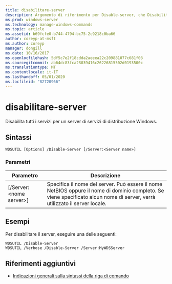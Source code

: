 ```yaml
---
title: disabilitare-server
description: Argomento di riferimento per Disable-server, che Disabilita tutti i servizi per un server di servizi di distribuzione Windows.
ms.prod: windows-server
ms.technology: manage-windows-commands
ms.topic: article
ms.assetid: b69fcfe0-b744-4794-bc75-2c9218c0ba66
author: coreyp-at-msft
ms.author: coreyp
manager: dongill
ms.date: 10/16/2017
ms.openlocfilehash: 5df5c7e2f18cdda2aeeea22c209881077c681f03
ms.sourcegitcommit: ab64dc83fca28039416c26226815502d0193500c
ms.translationtype: MT
ms.contentlocale: it-IT
ms.lasthandoff: 05/01/2020
ms.locfileid: "82720966"
---
```

# <a name="disable-server"></a>disabilitare-server

Disabilita tutti i servizi per un server di servizi di distribuzione Windows.

## <a name="syntax"></a>Sintassi

```
WDSUTIL [Options] /Disable-Server [/Server:<Server name>]
```

### <a name="parameters"></a>Parametri

|Parametro|Descrizione|
|---------|-----------|
|[/Server:\<nome server>]|Specifica il nome del server. Può essere il nome NetBIOS oppure il nome di dominio completo. Se viene specificato alcun nome di server, verrà utilizzato il server locale.|

## <a name="examples"></a>Esempi

Per disabilitare il server, eseguire una delle seguenti:
```
WDSUTIL /Disable-Server
WDSUTIL /Verbose /Disable-Server /Server:MyWDSServer
```

## <a name="additional-references"></a>Riferimenti aggiuntivi

- [Indicazioni generali sulla sintassi della riga di comando](command-line-syntax-key.md)

